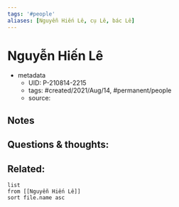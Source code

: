 ```yaml
---
tags: '#people'
aliases: [Nguyễn Hiến Lê, cụ Lê, bác Lê]
---
```

# Nguyễn Hiến Lê

- metadata
	- UID: P-210814-2215
	- tags: #created/2021/Aug/14, #permanent/people 
	- source: 

## Notes


## Questions & thoughts:

## Related:
```dataview
list
from [[Nguyễn Hiến Lê]]
sort file.name asc
```
